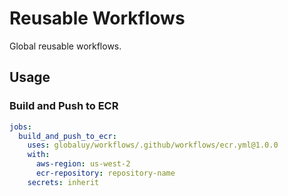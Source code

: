 # Reusable Workflows

Global reusable workflows.

## Usage

### Build and Push to ECR

```yaml
jobs:
  build_and_push_to_ecr:
    uses: globaluy/workflows/.github/workflows/ecr.yml@1.0.0
    with:
      aws-region: us-west-2
      ecr-repository: repository-name
    secrets: inherit
```
